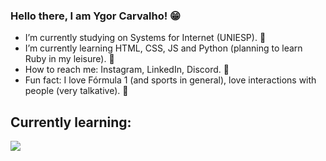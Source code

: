 ### Hello there, I am Ygor Carvalho! 😁

- I’m currently studying on Systems for Internet (UNIESP). 🎒
- I’m currently learning HTML, CSS, JS and Python (planning to learn Ruby in my leisure). 💭
- How to reach me: Instagram, LinkedIn, Discord. 📮
- Fun fact: I love Fórmula 1 (and sports in general), love interactions with people (very talkative). 🍞

## Currently learning: 

<div>
  <img src="https://cdn.jsdelivr.net/gh/devicons/devicon/icons/html5/html5-original.svg" width "40" height "40"/> <img scr="https://cdn.jsdelivr.net/gh/devicons/devicon/icons/css3/css3-original.svg" width "40" height "40"/> <img scr="https://cdn.jsdelivr.net/gh/devicons/devicon/icons/javascript/javascript-original.svg" width "40" height "40"/> <img scr="https://cdn.jsdelivr.net/gh/devicons/devicon/icons/python/python-original.svg" width "40" height "40"/>
<div/> 
